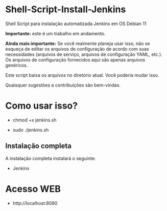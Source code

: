 # Shell-Script-Install-Jenkins
Shell Script para instalação automatizada Jenkins em OS Debian 11

**Importante:** este é um trabalho em andamento.

**Ainda mais importante:** Se você realmente planeja usar isso, não se esqueça de editar os arquivos de configuração de acordo com suas necessidades (arquivos de serviço, arquivos de configuração YAML, etc.). Os arquivos de configuração fornecidos aqui são apenas arquivos genéricos.

Este script baixa os arquivos no diretório atual. Você poderia mudar isso.

Quaisquer sugestões e contribuições são bem-vindas.

# Como usar isso?

* chmod +x jenkins.sh

* sudo ./jenkins.sh

## Instalação completa

A instalação completa instalará o seguinte:

* Jenkins

# Acesso WEB

* http://localhost:8080
